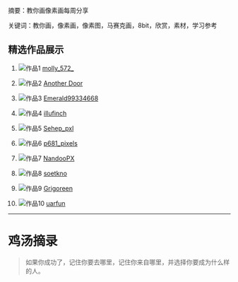 摘要：教你画像素画每周分享

关键词：教你画，像素画，像素图，马赛克画，8bit，欣赏，素材，学习参考

## 精选作品展示

1. ![作品1](https://pbs.twimg.com/media/GoKKDmKboAAAH7H?format=jpg&name=medium)
   [molly_572_](https://x.com/molly_572_ "molly_572_")

2. ![作品2](https://pbs.twimg.com/media/GoMZ6kxWwAAzXlB?format=jpg&name=medium)
   [Another Door](https://store.steampowered.com/app/2786760/Another_Door/ "Another Door")

3. ![作品3](https://pbs.twimg.com/media/GoMcWkgXYAA-6Ic?format=png&name=medium)
   [Emerald99334668](https://x.com/Emerald99334668 "Emerald99334668")

4. ![作品4](https://pbs.twimg.com/media/GoNML6FbYAIRLZa?format=png&name=small)
   [illufinch](https://x.com/illufinch "illufinch")

5. ![作品5](https://pbs.twimg.com/media/GoOZaBlWYAAoOW3?format=jpg&name=medium)
   [Sehep_pxl](https://x.com/Sehep_pxl "Sehep_pxl")

6. ![作品6](https://pbs.twimg.com/media/GoL9joIWgAAtOOR?format=png&name=900x900)
   [p681_pixels](https://x.com/p681_pixels "p681_pixels")

7. ![作品7](https://pbs.twimg.com/media/GoSsmkTW8AA0qn2?format=jpg&name=medium)
   [NandooPX](https://x.com/NandooPX "NandooPX")

8. ![作品8](https://pbs.twimg.com/media/GoMFdNqbYAQW3R4?format=jpg&name=small)
   [soetkno](https://x.com/soetkno "soetkno")

9. ![作品9](https://pbs.twimg.com/media/GoPwroGWkAAbc98?format=png&name=small)
   [Grigoreen](https://x.com/Grigoreen "Grigoreen")

10. ![作品10](https://pbs.twimg.com/media/GoL4uEuWAAA9J0S?format=png&name=900x900)
    [uarfun](https://x.com/uarfun "uarfun")

---

# 鸡汤摘录

> 如果你成功了，记住你要去哪里，记住你来自哪里，并选择你要成为什么样的人。